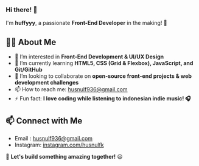 ### Hi there! 👋 
I'm **huffyyy**, a passionate **Front-End Developer** in the making! 🚀  

## 👩‍💻 About Me
- 👀 I’m interested in **Front-End Development & UI/UX Design**  
- 🌱 I’m currently learning **HTML5, CSS (Grid & Flexbox), JavaScript, and Git/GitHub**  
- 💞️ I’m looking to collaborate on **open-source front-end projects & web development challenges**  
- 📫 How to reach me: husnulf936@gmail.com   
- ⚡ Fun fact: **I love coding while listening to indonesian indie music! 🎧**


## 📫 Connect with Me  
- Email : husnulf936@gmail.com
- Instagram: [instagram.com/husnulfk](https://www.instagram.com/husnulfk)

🚀 **Let's build something amazing together!** 😃 

<!---
huffyyy/huffyyy is a ✨ special ✨ repository because its `README.md` (this file) appears on your GitHub profile.
You can click the Preview link to take a look at your changes.
--->
